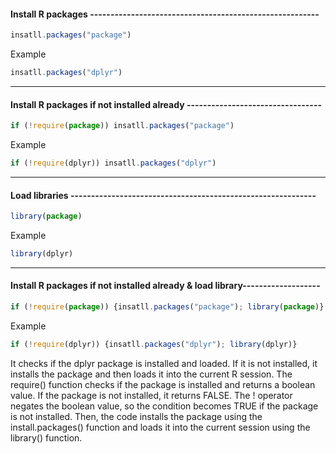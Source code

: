 #### Install R packages --------------------------------------------------------

```js
insatll.packages("package")
```

Example

```js
insatll.packages("dplyr")
```

---

#### Install R packages if not installed already ---------------------------------


```js
if (!require(package)) insatll.packages("package")
```

Example

```js
if (!require(dplyr)) insatll.packages("dplyr")
```

---

#### Load libraries ------------------------------------------------------------

```js
library(package)
```

Example

```js
library(dplyr)
```

---

#### Install R packages if not installed already & load library-------------------

```js
if (!require(package)) {insatll.packages("package"); library(package)}
```

Example

```js
if (!require(dplyr)) {insatll.packages("dplyr"); library(dplyr)}
```

It checks if the dplyr package is installed and loaded. If it is not installed, it installs the package and then loads it into the current R session. The require() function checks if the package is installed and returns a boolean value. If the package is not installed, it returns FALSE. The ! operator negates the boolean value, so the condition becomes TRUE if the package is not installed. Then, the code installs the package using the install.packages() function and loads it into the current session using the library() function. 
